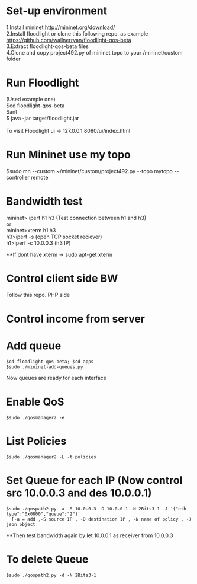 # Set-up environment
1.Install mininet http://mininet.org/download/ <br>
2.Install floodlight or clone this following repo. as example https://github.com/wallnerryan/floodlight-qos-beta <br>
3.Extract floodlight-qos-beta files <br>
4.Clone and copy project492.py of mininet topo to your /mininet/custom folder <br>

# Run Floodlight
(Used example one) <br>
  $cd floodlight-qos-beta <br>
  $ant <br>
  $ java -jar target/floodlight.jar <br>
  <br>
 To visit Floodlight ui -> 127.0.0.1:8080/ui/index.html <br>
 
# Run Mininet use my topo
   $sudo mn --custom ~/mininet/custom/project492.py --topo mytopo --controller remote
   
# Bandwidth test
  mininet> iperf h1 h3 (Test connection between h1 and h3) <br>
  or <br> 
  mininet>xterm h1 h3 <br> 
  h3>iperf -s (open TCP socket reciever) <br>
  h1>iperf -c 10.0.0.3 (h3 IP) <br>
  
  **If dont have xterm -> sudo apt-get xterm
  
# Control client side BW
  Follow this repo. PHP side
  
# Control income from server
  # Add queue
    $cd floodlight-qos-beta; $cd apps
    $sudo ./mininet-add-queues.py
   Now queues are ready for each interface <br>
  # Enable QoS
    $sudo ./qosmanager2 -e
  # List Policies
    $sudo ./qosmanager2 -L -t policies
  # Set Queue for each IP (Now control src 10.0.0.3 and des 10.0.0.1)
    $sudo ./qospath2.py -a -S 10.0.0.3 -D 10.0.0.1 -N 2Bits3-1 -J '{"eth-type":"0x0800","queue";"2"}'
      [-a = add ,-S source IP , -D destination IP , -N name of policy , -J json object
  **Then test bandwidth again by let 10.0.0.1 as receiver from 10.0.0.3
  
  # To delete Queue
    $sudo ./qospath2.py -d -N 2Bits3-1
    

